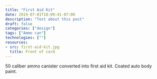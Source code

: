 ```yaml
---
title: "First Aid Kit"
date: 2019-07-01T18:09:41-07:00
description: "Text about this post"
draft: false
categories: ["design"]
tags: ["Ammo can"]
technologies: [""]
resources:
- src: first-aid-kit.jpg
  title: Front of card
---
```


50 caliber ammo canister converted into first aid kit. Coated auto body paint.
